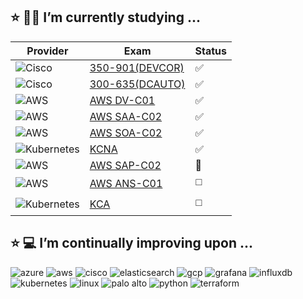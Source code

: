 <!--
**dmonagh4n/dmonagh4n** is a ✨ _special_ ✨ repository because its `README.md` (this file) appears on your GitHub profile.

Here are some ideas to get you started:

- 🔭 I’m currently working on ...
- 🌱 I’m currently learning ...
- 👯 I’m looking to collaborate on ...
- 🤔 I’m looking for help with ...
- 💬 Ask me about ...
- 📫 How to reach me: ...
- 😄 Pronouns: ...
- ⚡ Fun fact: ...
-->

:star: :student: I’m currently studying ...
---

| Provider                                                                                                   | Exam                                                                                                            | Status                 |
|------------------------------------------------------------------------------------------------------------|-----------------------------------------------------------------------------------------------------------------|------------------------|
| ![Cisco](https://img.shields.io/badge/Cisco-informational?style=flat&logo=cisco&logoColor=white&color=1BA0D7)  | [350-901(DEVCOR)](https://www.credly.com/badges/12d4ec0b-3077-4892-b1cf-bc20901e2d60/public_url)                                   | :white_check_mark:     |
| ![Cisco](https://img.shields.io/badge/Cisco-informational?style=flat&logo=cisco&logoColor=white&color=1BA0D7)  | [300-635(DCAUTO)](https://www.credly.com/badges/1bed7b96-7d72-4d6f-8cc7-27a26b15b425/public_url)                                | :white_check_mark:     |
| ![AWS](https://img.shields.io/badge/AWS-informational?style=flat&logo=amazonaws&logoColor=white&color=FF9900) | [AWS DV-C01](https://www.credly.com/badges/2adca60b-9496-4a16-97a0-dad7542ceaf5/public_url)                               | :white_check_mark:     |
| ![AWS](https://img.shields.io/badge/AWS-informational?style=flat&logo=amazonaws&logoColor=white&color=FF9900) | [AWS SAA-C02](https://www.credly.com/badges/bbf90cca-24ba-48e9-95cd-88dfdf72b04f/public_url)                    | :white_check_mark:     |
| ![AWS](https://img.shields.io/badge/AWS-informational?style=flat&logo=amazonaws&logoColor=white&color=FF9900) | [AWS SOA-C02](https://www.credly.com/badges/ccc2293b-e95a-4b3a-a688-cf3de151b8eb/public_url)                           | :white_check_mark: |
| ![Kubernetes](https://img.shields.io/badge/Kubernetes-informational?style=flat&logo=kubernetes&logoColor=white&color=326CE5) | [KCNA](https://www.credly.com/badges/ccc2293b-e95a-4b3a-a688-cf3de151b8eb/public_url)                           | :white_check_mark: |
| ![AWS](https://img.shields.io/badge/AWS-informational?style=flat&logo=amazonaws&logoColor=white&color=FF9900) | [AWS SAP-C02](https://aws.amazon.com/certification/certified-solutions-architect-professional/?ch=sec&sec=rmg&d=1)                     | :small_orange_diamond:  |
| ![AWS](https://img.shields.io/badge/AWS-informational?style=flat&logo=amazonaws&logoColor=white&color=FF9900) | [AWS ANS-C01](https://aws.amazon.com/certification/certified-advanced-networking-specialty/?ch=sec&sec=rmg&d=1) | :white_medium_square:  |
| ![Kubernetes](https://img.shields.io/badge/Kubernetes-informational?style=flat&logo=kubernetes&logoColor=white&color=326CE5) | [KCA](https://www.cncf.io/training/certification/cka/) | :white_medium_square:  |

:star: :computer: I’m continually improving upon ...
---

<p>
  <img src="https://img.shields.io/badge/Azure-informational?style=flat&logo=microsoftazure&logoColor=white&color=0078D4" alt="azure" /> 
  <img src="https://img.shields.io/badge/AWS-informational?style=flat&logo=amazonaws&logoColor=white&color=FF9900" alt="aws" />
  <img src="https://img.shields.io/badge/Cisco-informational?style=flat&logo=cisco&logoColor=white&color=1BA0D7" alt="cisco" />
  <img src="https://img.shields.io/badge/ElasticSearch-informational?style=flat&logo=elasticsearch&logoColor=white&color=005571" alt="elasticsearch" />
  <img src="https://img.shields.io/badge/GCP-informational?style=flat&logo=googlecloud&logoColor=white&color=000099" alt="gcp" />
  <img src="https://img.shields.io/badge/Grafana-informational?style=flat&logo=grafana&logoColor=white&color=F46800" alt="grafana" />
  <img src="https://img.shields.io/badge/InfluxDB-informational?style=flat&logo=influxdb&logoColor=white&color=22ADF6" alt="influxdb" />
  <img src="https://img.shields.io/badge/Kubernetes-informational?style=flat&logo=kubernetes&logoColor=white&color=326CE5" alt="kubernetes" />
  <img src="https://img.shields.io/badge/Linux-informational?style=flat&logo=linux&logoColor=white&color=FCC624" alt="linux" />
  <img src="https://img.shields.io/badge/Palo_Alto-informational?style=flat&logo=paloaltonetworks&logoColor=white&color=F04E23" alt="palo alto" />
  <img src="https://img.shields.io/badge/Python-informational?style=flat&logo=python&logoColor=white&color=ffdd54" alt="python" />
  <img src="https://img.shields.io/badge/Terraform-informational?style=flat&logo=terraform&logoColor=white&color=844FBA" alt="terraform" />
</p>
